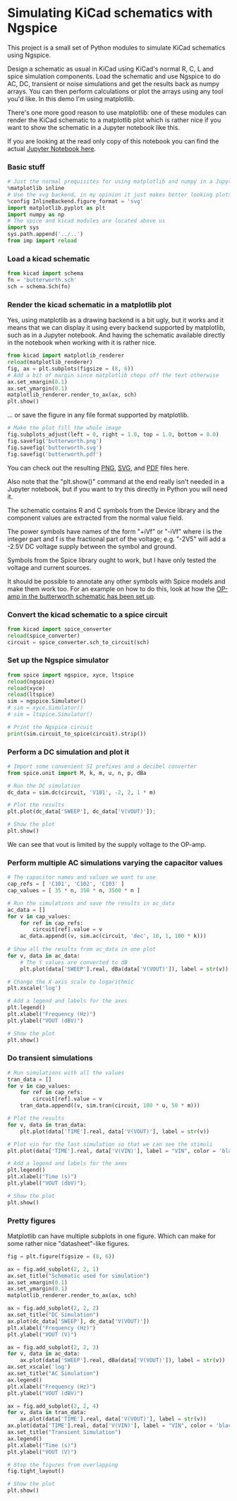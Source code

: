 
# Simulating KiCad schematics with Ngspice
This project is a small set of Python modules to simulate KiCad schematics using Ngspice.

Design a schematic as usual in KiCad using KiCad's normal R, C, L and spice simulation components.  Load the schematic and use Ngspice to do AC, DC, transient or noise simulations and get the results back as numpy arrays.  You can then perform calculations or plot the arrays using any tool you'd like.  In this demo I'm using matplotlib.

There's one more good reason to use matplotlib: one of these modules can render the KiCad schematic to a matplotlib plot which is rather nice if you want to show the schematic in a Jupyter notebook like this.

If you are looking at the read only copy of this notebook you can find the actual [Jupyter
Notebook here](butterworth.ipynb).

### Basic stuff


```python
# Just the normal prequisites for using matplotlib and numpy in a Jupyter notebook
%matplotlib inline
# Use the svg backend, in my opinion it just makes better looking plots
%config InlineBackend.figure_format = 'svg'
import matplotlib.pyplot as plt
import numpy as np
# The spice and kicad modules are located above us
import sys
sys.path.append('../..')
from imp import reload
```

### Load a kicad schematic


```python
from kicad import schema
fn = 'butterworth.sch'
sch = schema.Sch(fn)
```

### Render the kicad schematic in a matplotlib plot
Yes, using matplotlib as a drawing backend is a bit ugly, but it works and it means that we can display it using every backend supported by matplotlib, such as in a Jupyter notebook.  And having the schematic available directly in the notebook when working with it is rather nice.


```python
from kicad import matplotlib_renderer
reload(matplotlib_renderer)
fig, ax = plt.subplots(figsize = (8, 6))
# Add a bit of margin since matplotlib chops off the text otherwise
ax.set_xmargin(0.1)
ax.set_ymargin(0.1)
matplotlib_renderer.render_to_ax(ax, sch)
plt.show()
```

... or save the figure in any file format supported by matplotlib.


```python
# Make the plot fill the whole image
fig.subplots_adjust(left = 0, right = 1.0, top = 1.0, bottom = 0.0)
fig.savefig('butterworth.png')
fig.savefig('butterworth.svg')
fig.savefig('butterworth.pdf')
```

You can check out the resulting [PNG](./butterworth.png), [SVG](./butterworth.svg), and [PDF](./butterworth.pdf) files here.

Also note that the "plt.show()" command at the end really isn't needed in a Jupyter notebook, but if you want to try this directly in Python you will need it.

The schematic contains R and C symbols from the Device library and the component values are extracted from the normal value field.

The power symbols have names of the form "+iVf" or "-iVf" where i is the integer part and f is the fractional part of the voltage; e.g. "-2V5" will add a -2.5V DC voltage supply between the symbol and ground.

Symbols from the Spice library ought to work, but I have only tested the voltage and current sources.

It should be possible to annotate any other symbols with Spice models and make them work too.  For an example on how to do this, look at how the [OP-amp in the butterworth schematic has been set up](./butterworth-opamp.png).

### Convert the kicad schematic to a spice circuit


```python
from kicad import spice_converter
reload(spice_converter)
circuit = spice_converter.sch_to_circuit(sch)
```

### Set up the Ngspice simulator


```python
from spice import ngspice, xyce, ltspice
reload(ngspice)
reload(xyce)
reload(ltspice)
sim = ngspice.Simulator()
# sim = xyce.Simulator()
# sim = ltspice.Simulator()

# Print the Ngspice circuit
print(sim.circuit_to_spice(circuit).strip())
```

### Perform a DC simulation and plot it


```python
# Import some convenient SI prefixes and a decibel converter
from spice.unit import M, k, m, u, n, p, dBa

# Run the DC simulation
dc_data = sim.dc(circuit, 'V101', -2, 2, 1 * m)

# Plot the results
plt.plot(dc_data['SWEEP'], dc_data['V(VOUT)']);

# Show the plot
plt.show()
```

We can see that vout is limited by the supply voltage to the OP-amp.

### Perform multiple AC simulations varying the capacitor values


```python
# The capacitor names and values we want to use
cap_refs = [ 'C101', 'C102', 'C103' ]
cap_values = [ 35 * n, 350 * n, 3500 * n ]

# Run the simulations and save the results in ac_data
ac_data = []
for v in cap_values:
    for ref in cap_refs:
        circuit[ref].value = v
    ac_data.append((v, sim.ac(circuit, 'dec', 10, 1, 100 * k)))
    
# Show all the results from ac_data in one plot
for v, data in ac_data:
    # The Y values are converted to dB
    plt.plot(data['SWEEP'].real, dBa(data['V(VOUT)']), label = str(v))   

# Change the X axis scale to logarithmic
plt.xscale('log')

# Add a legend and labels for the axes
plt.legend()
plt.xlabel("Frequency (Hz)")
plt.ylabel("VOUT (dBV)")

# Show the plot
plt.show()
```

### Do transient simulations


```python
# Run simulations with all the values
tran_data = []
for v in cap_values:
    for ref in cap_refs:
        circuit[ref].value = v
    tran_data.append((v, sim.tran(circuit, 100 * u, 50 * m)))

# Plot the results
for v, data in tran_data:
    plt.plot(data['TIME'].real, data['V(VOUT)'], label = str(v))

# Plot vin for the last simulation so that we can see the stimuli
plt.plot(data['TIME'].real, data['V(VIN)'], label = "VIN", color = 'black')

# Add a legend and labels for the axes
plt.legend()
plt.xlabel("Time (s)")
plt.ylabel("VOUT (dbV)");

# Show the plot
plt.show()
```

### Pretty figures
Matplotlib can have multiple subplots in one figure.  Which can make for some rather nice "datasheet"-like figures.



```python
fig = plt.figure(figsize = (8, 6))

ax = fig.add_subplot(2, 2, 1)
ax.set_title("Schematic used for simulation")
ax.set_xmargin(0.1)
ax.set_ymargin(0.1)
matplotlib_renderer.render_to_ax(ax, sch)

ax = fig.add_subplot(2, 2, 2)
ax.set_title("DC Simulation")
ax.plot(dc_data['SWEEP'], dc_data['V(VOUT)'])
plt.xlabel("Frequency (Hz)")
plt.ylabel("VOUT (V)")

ax = fig.add_subplot(2, 2, 3)
for v, data in ac_data:
    ax.plot(data['SWEEP'].real, dBa(data['V(VOUT)']), label = str(v))   
ax.set_xscale('log')
ax.set_title("AC Simulation")
ax.legend()
plt.xlabel("Frequency (Hz)")
plt.ylabel("VOUT (dBV)")

ax = fig.add_subplot(2, 2, 4)
for v, data in tran_data:
    ax.plot(data['TIME'].real, data['V(VOUT)'], label = str(v))
ax.plot(data['TIME'].real, data['V(VIN)'], label = "VIN", color = 'black')
ax.set_title("Transient Simulation")
ax.legend()
plt.xlabel("Time (s)")
plt.ylabel("VOUT (V)")

# Stop the figures from overlapping
fig.tight_layout()

# Show the plot
plt.show()
```
